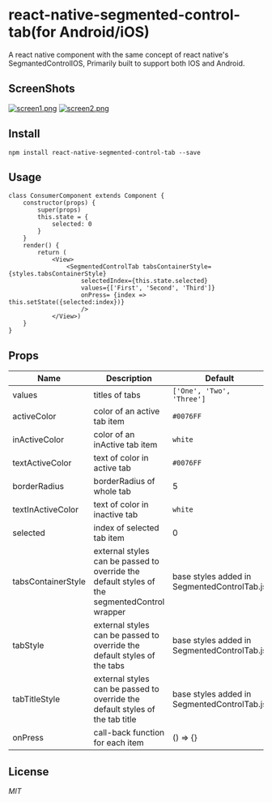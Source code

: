 # react-native-segmented-control-tab(for Android/iOS)

A react native component with the same concept of react native's SegmantedControlIOS, Primarily built to support both IOS and Android.

## ScreenShots
[![screen1.png](http://s13.postimg.org/hd8b53rd3/screen1.png)](http://postimg.org/image/492qsezb7/)
[![screen2.png](http://s11.postimg.org/onlfshx2r/screen2.png)](http://postimg.org/image/3qp7ntz1r/)

## Install
`npm install react-native-segmented-control-tab --save`

## Usage
```
class ConsumerComponent extends Component {
    constructor(props) {
        super(props)
        this.state = {
            selected: 0
        }
    }
    render() {
        return (
            <View>
                <SegmentedControlTab tabsContainerStyle={styles.tabsContainerStyle}
                    selectedIndex={this.state.selected}
                    values={['First', 'Second', 'Third']}
                    onPress= {index => this.setState({selected:index})}
                    />
            </View>)
    }
}
```
## Props
 Name | Description | Default | Type
------|-------------|----------|-----------
values | titles of tabs  | `['One', 'Two', 'Three']` | array
activeColor | color of an active tab item | `#0076FF`| string
inActiveColor | color of an inActive tab item| `white` | string
textActiveColor | text of color in active tab | `#0076FF` | string
borderRadius | borderRadius of whole tab | 5 | number
textInActiveColor | text of color in inactive tab | `white` | string
selected | index of selected tab item | 0 | number
tabsContainerStyle | external styles can be passed to override the default styles of the segmentedControl wrapper| base styles added in SegmentedControlTab.js  | object(styles)
tabStyle | external styles can be passed to override the default styles of the tabs| base styles added in SegmentedControlTab.js  | object(styles)
tabTitleStyle | external styles can be passed to override the default styles of the tab title| base styles added in SegmentedControlTab.js  | object(styles)
onPress | call-back function for each item | () => {} | func

## License
*MIT*
